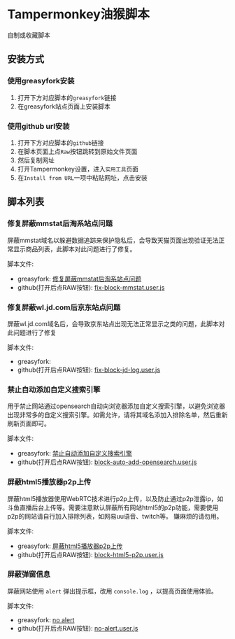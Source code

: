 # Tampermonkey油猴脚本

自制或收藏脚本

## 安装方式

### 使用greasyfork安装

1. 打开下方对应脚本的`greasyfork`链接
2. 在greasyfork站点页面上安装脚本

### 使用github url安装

1. 打开下方对应脚本的`github`链接
2. 在脚本页面上点`Raw`按钮跳转到原始文件页面
3. 然后复制网址
4. 打开Tampermonkey设置，进入`实用工具`页面
5. 在`Install from URL`一项中粘贴网址，点击安装

## 脚本列表

### 修复屏蔽mmstat后淘系站点问题

屏蔽mmstat域名以躲避数据追踪来保护隐私后，会导致天猫页面出现验证无法正常显示商品列表，此脚本对此问题进行了修复。

脚本文件:

- greasyfork: [修复屏蔽mmstat后淘系站点问题](https://greasyfork.org/zh-CN/scripts/417225-%E4%BF%AE%E5%A4%8D%E5%B1%8F%E8%94%BDmmstat%E5%90%8E%E6%B7%98%E7%B3%BB%E7%AB%99%E7%82%B9%E9%97%AE%E9%A2%98)
- github(打开后点RAW按钮): [fix-block-mmstat.user.js](./fix-block-mmstat.user.js)

### 修复屏蔽wl.jd.com后京东站点问题

屏蔽wl.jd.com域名后，会导致京东站点出现无法正常显示之类的问题，此脚本对此问题进行了修复

脚本文件:

- greasyfork: 
- github(打开后点RAW按钮): [fix-block-jd-log.user.js](./fix-block-jd-log.user.js)

### 禁止自动添加自定义搜索引擎

用于禁止网站通过opensearch自动向浏览器添加自定义搜索引擎，以避免浏览器出现非常多的自定义搜索引擎。如需允许，请将其域名添加入排除名单，然后重新刷新页面即可。

脚本文件:

- greasyfork: [禁止自动添加自定义搜索引擎](https://greasyfork.org/zh-CN/scripts/417217-%E7%A6%81%E6%AD%A2%E8%87%AA%E5%8A%A8%E6%B7%BB%E5%8A%A0%E8%87%AA%E5%AE%9A%E4%B9%89%E6%90%9C%E7%B4%A2%E5%BC%95%E6%93%8E)
- github(打开后点RAW按钮): [block-auto-add-opensearch.user.js](./block-auto-add-opensearch.user.js)

### 屏蔽html5播放器p2p上传

屏蔽html5播放器使用WebRTC技术进行p2p上传，以及防止通过p2p泄露ip，如斗鱼直播后台上传等。需要注意默认屏蔽所有网站html5的p2p功能，需要使用p2p的网站请自行加入排除列表，如网易uu语音、twitch等。
嫌麻烦的请勿用。

脚本文件:

- greasyfork: [屏蔽html5播放器p2p上传](https://greasyfork.org/zh-CN/scripts/417216-%E5%B1%8F%E8%94%BDhtml5%E6%92%AD%E6%94%BE%E5%99%A8p2p%E4%B8%8A%E4%BC%A0)
- github(打开后点RAW按钮): [block-html5-p2p.user.js](./block-html5-p2p.user.js)

### 屏蔽弹窗信息

屏蔽网站使用 `alert` 弹出提示框，改用 `console.log` ，以提高页面使用体验。

脚本文件:

- greasyfork: [no alert](https://greasyfork.org/zh-CN/scripts/434311-no-alert)
- github(打开后点RAW按钮): [no-alert.user.js ](./no-alert.user.js)
